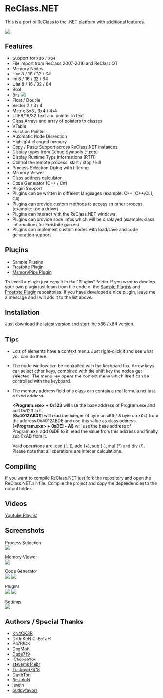 # ReClass.NET
This is a port of ReClass to the .NET platform with additional features.

![](https://abload.de/img/main4hsbj.jpg)

## Features
- Support for x86 / x64
- File import from ReClass 2007-2016 and ReClass QT
- Memory Nodes
 - Hex 8 / 16 / 32 / 64
 - Int 8 / 16 / 32 / 64
 - UInt 8 / 16 / 32 / 64
 - Bool
 - Bits ![](https://abload.de/img/bitsnhlql.jpg)
 - Float / Double
 - Vector 2 / 3 / 4
 - Matrix 3x3 / 3x4 / 4x4
 - UTF8/16/32 Text and pointer to text
 - Class Arrays and array of pointers to classes
 - VTable
 - Function Pointer
- Automatic Node Dissection
- Highlight changed memory
- Copy / Paste Support across ReClass.NET instances
- Display types from Debug Symbols (*.pdb)
- Display Runtime Type Informations (RTTI)
- Control the remote process: start / stop / kill
- Process Selection Dialog with filtering
- Memory Viewer
- Class address calculator
- Code Generator (C++ / C#)
- Plugin Support
 - Plugins can be written in different languages (example: C++, C++/CLI, C#)
 - Plugins can provide custom methods to access an other process (example: use a driver)
 - Plugins can interact with the ReClass.NET windows
 - Plugins can provide node infos which will be displayed (example: class informations for Frostbite games)
 - Plugins can implement custom nodes with load/save and code generation support

## Plugins
- [Sample Plugins](https://github.com/KN4CK3R/ReClass.NET-SamplePlugin)
- [Frostbite Plugin](https://github.com/KN4CK3R/ReClass.NET-FrostbitePlugin)
- [MemoryPipe Plugin](https://github.com/KN4CK3R/ReClass.NET-MemoryPipePlugin)

To install a plugin just copy it in the "Plugins" folder.
If you want to develop your own plugin just learn from the code of the [Sample Plugins](https://github.com/KN4CK3R/ReClass.NET-SamplePlugin) and [Frostbite Plugin](https://github.com/KN4CK3R/ReClass.NET-FrostbitePlugin) repositories. If you have developed a nice plugin, leave me a message and I will add it to the list above.

## Installation
Just download the [latest version](https://github.com/KN4CK3R/ReClass.NET/releases) and start the x86 / x64 version.

## Tips
- Lots of elements have a context menu. Just right-click it and see what you can do there.
- The node window can be controlled with the keyboard too. Arrow keys can select other keys, combined with the shift key the nodes get selected. The menu key opens the context menu which itself can be controlled with the keyboard.
- The memory address field of a class can contain a real formula not just a fixed address.  
  
  **\<Program.exe> + 0x123** will use the base address of Program.exe and add 0x123 to it.  
  **[0x4012ABDE]** will read the integer (4 byte on x86 / 8 byte on x64) from the address 0x4012ABDE and use this value as class address.  
  **[\<Program.exe> + 0xDE] - AB** will use the base address of Program.exe, add 0xDE to it, read the value from this address and finally sub 0xAB from it.  
  
  Valid operations are read ([..]), add (+), sub (-), mul (*) and div (/). Please note that all operations are integer calculations.

## Compiling
If you want to compile ReClass.NET just fork the repository and open the ReClass.NET.sln file.
Compile the project and copy the dependencies to the output folder.

## Videos

[Youtube Playlist](https://www.youtube.com/playlist?list=PLO246BmtoITanq3ygMCL8_w0eov4D8hjk)

## Screenshots
Process Selection  
![](https://abload.de/img/processgya2k.jpg)

Memory Viewer  
![](https://abload.de/img/memoryviewerb4y1s.jpg)

Code Generator  
![](https://abload.de/img/codegeneratorqdat2.jpg)
![](https://abload.de/img/codegenerator24qzce.jpg)

Plugins  
![](https://abload.de/img/plugin1mda4r.jpg)
![](https://abload.de/img/plugin25dxk1.jpg)

Settings  
![](https://abload.de/img/settings8sz4b.jpg)

## Authors / Special Thanks
- [KN4CK3R](https://github.com/KN4CK3R)
- DrUnKeN ChEeTaH
- P47R!CK
- DogMatt
- [Dude719](https://github.com/dude719)
- [IChooseYou](https://github.com/IChooseYou)
- [stevemk14ebr](https://github.com/stevemk14ebr)
- [Timboy67678](https://github.com/Timboy67678)
- [DarthTon](https://github.com/DarthTon)
- [ReUnioN](https://github.com/ReUnioN)
- leveln
- [buddyfavors](https://github.com/buddyfavors)
